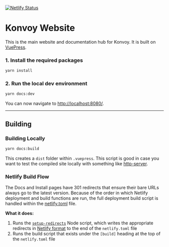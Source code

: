 [![Netlify Status](https://api.netlify.com/api/v1/badges/28be1f67-3436-4df7-9114-49dce7ca9a4e/deploy-status)](https://app.netlify.com/sites/Konvoy/deploys)

# Konvoy Website
This is the main website and documentation hub for Konvoy. It is built on [VuePress](https://vuepress.vuejs.org/).

### 1. Install the required packages
```bash
yarn install
```

### 2. Run the local dev environment
```bash
yarn docs:dev
```
You can now navigate to [http://localhost:8080/](http://localhost:8080/).

---

## Building

### Building Locally
```bash
yarn docs:build
```
This creates a `dist` folder within `.vuepress`. This script is good in case you want 
to test the compiled site locally with something like [http-server](https://www.npmjs.com/package/http-server).

### Netlify Build Flow
The Docs and Install pages have 301 redirects that ensure their bare URLs always go to 
the latest version. Because of the order in which Netlify deployment and build functions 
are run, the full deployment build script is handled within the [netlify.toml](netlify.toml) 
file.

**What it does:**

1. Runs the [`setup-redirects`](/setup-redirects/) Node script, which writes the appropriate 
redirects in [Netlify format](https://www.netlify.com/blog/2019/01/16/redirect-rules-for-all-how-to-configure-redirects-for-your-static-site/) 
to the end of the `netlify.toml` file
2. Runs the build script that exists under the `[build]` heading at the top of the `netlify.toml` file